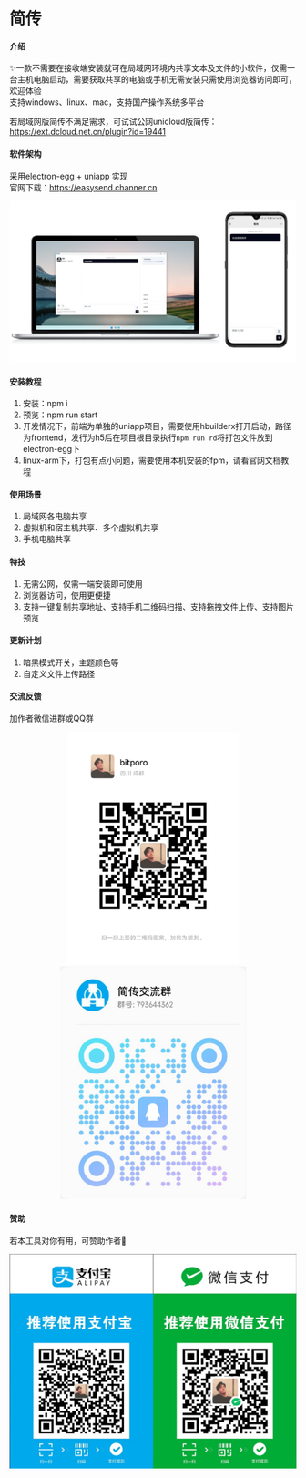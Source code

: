 # 简传

#### 介绍
✨一款不需要在接收端安装就可在局域网环境内共享文本及文件的小软件，仅需一台主机电脑启动，需要获取共享的电脑或手机无需安装只需使用浏览器访问即可，欢迎体验  
支持windows、linux、mac，支持国产操作系统多平台

若局域网版简传不满足需求，可试试公网unicloud版简传：https://ext.dcloud.net.cn/plugin?id=19441

#### 软件架构
采用electron-egg + uniapp 实现  
官网下载：https://easysend.channer.cn
<p align="center">
  <img src="frontend/static/easysend.png" width="800" alt="示例图片">
</p>

#### 安装教程

1.  安装：npm i
2.  预览：npm run start
3.  开发情况下，前端为单独的uniapp项目，需要使用hbuilderx打开启动，路径为frontend，发行为h5后在项目根目录执行`npm run rd`将打包文件放到electron-egg下
4.  linux-arm下，打包有点小问题，需要使用本机安装的fpm，请看官网文档教程

#### 使用场景

1.  局域网各电脑共享
2.  虚拟机和宿主机共享、多个虚拟机共享
3.  手机电脑共享

#### 特技

1.  无需公网，仅需一端安装即可使用
2.  浏览器访问，使用更便捷
3.  支持一键复制共享地址、支持手机二维码扫描、支持拖拽文件上传、支持图片预览

#### 更新计划

1.  暗黑模式开关，主题颜色等  
2.  自定义文件上传路径

#### 交流反馈
<p>加作者微信进群或QQ群</p>
<p align="center">
  <img src="frontend/static/wx.png" width="300" alt="示例图片">
  <img src="frontend/static/qun.jpg" width="327" alt="示例图片">
</p>

#### 赞助
若本工具对你有用，可赞助作者💖
<p align="center">
  <img src="frontend/static/wxalipay.jpg" width="600" alt="示例图片">
</p>